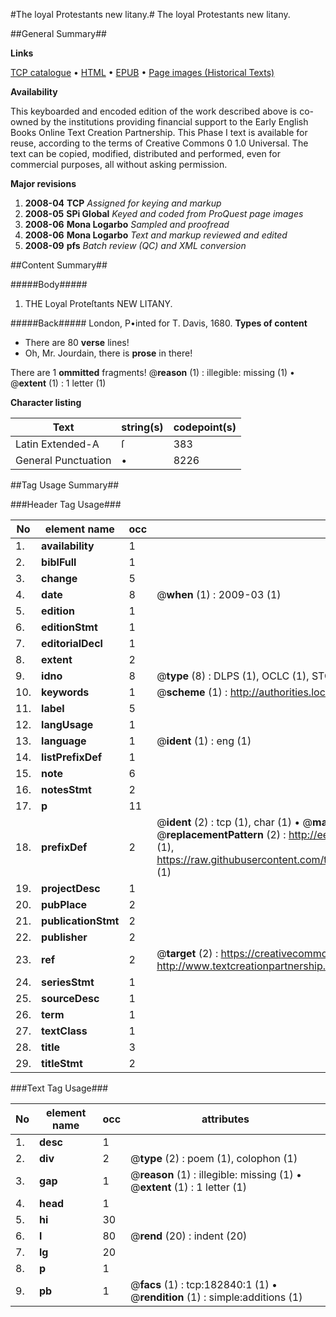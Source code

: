 #The loyal Protestants new litany.#
The loyal Protestants new litany.

##General Summary##

**Links**

[TCP catalogue](http://www.ota.ox.ac.uk/tcp/)  • 
[HTML](http://tei.it.ox.ac.uk/tcp/Texts-HTML/free/B04/B04255.html)  • 
[EPUB](http://tei.it.ox.ac.uk/tcp/Texts-EPUB/free/B04/B04255.epub) • 
[Page images (Historical Texts)](https://data.historicaltexts.jisc.ac.uk/view?pubId=eebo-99890458e&pageId=eebo-99890458e-182840-1)

**Availability**

This keyboarded and encoded edition of the
	       work described above is co-owned by the institutions
	       providing financial support to the Early English Books
	       Online Text Creation Partnership. This Phase I text is
	       available for reuse, according to the terms of Creative
	       Commons 0 1.0 Universal. The text can be copied,
	       modified, distributed and performed, even for
	       commercial purposes, all without asking permission.

**Major revisions**

1. __2008-04__ __TCP__ *Assigned for keying and markup*
1. __2008-05__ __SPi Global__ *Keyed and coded from ProQuest page images*
1. __2008-06__ __Mona Logarbo__ *Sampled and proofread*
1. __2008-06__ __Mona Logarbo__ *Text and markup reviewed and edited*
1. __2008-09__ __pfs__ *Batch review (QC) and XML conversion*

##Content Summary##

#####Body#####

1. THE Loyal Proteſtants NEW LITANY.

#####Back#####
London, P•inted for T. Davis, 1680.
**Types of content**

  * There are 80 **verse** lines!
  * Oh, Mr. Jourdain, there is **prose** in there!

There are 1 **ommitted** fragments! 
 @__reason__ (1) : illegible: missing (1)  •  @__extent__ (1) : 1 letter (1)

**Character listing**


|Text|string(s)|codepoint(s)|
|---|---|---|
|Latin Extended-A|ſ|383|
|General Punctuation|•|8226|

##Tag Usage Summary##

###Header Tag Usage###

|No|element name|occ|attributes|
|---|---|---|---|
|1.|__availability__|1||
|2.|__biblFull__|1||
|3.|__change__|5||
|4.|__date__|8| @__when__ (1) : 2009-03 (1)|
|5.|__edition__|1||
|6.|__editionStmt__|1||
|7.|__editorialDecl__|1||
|8.|__extent__|2||
|9.|__idno__|8| @__type__ (8) : DLPS (1), OCLC (1), STC (3), EEBO-CITATION (1), PROQUEST (1), VID (1)|
|10.|__keywords__|1| @__scheme__ (1) : http://authorities.loc.gov/ (1)|
|11.|__label__|5||
|12.|__langUsage__|1||
|13.|__language__|1| @__ident__ (1) : eng (1)|
|14.|__listPrefixDef__|1||
|15.|__note__|6||
|16.|__notesStmt__|2||
|17.|__p__|11||
|18.|__prefixDef__|2| @__ident__ (2) : tcp (1), char (1)  •  @__matchPattern__ (2) : ([0-9\-]+):([0-9IVX]+) (1), (.+) (1)  •  @__replacementPattern__ (2) : http://eebo.chadwyck.com/downloadtiff?vid=$1&page=$2 (1), https://raw.githubusercontent.com/textcreationpartnership/Texts/master/tcpchars.xml#$1 (1)|
|19.|__projectDesc__|1||
|20.|__pubPlace__|2||
|21.|__publicationStmt__|2||
|22.|__publisher__|2||
|23.|__ref__|2| @__target__ (2) : https://creativecommons.org/publicdomain/zero/1.0/ (1), http://www.textcreationpartnership.org/docs/. (1)|
|24.|__seriesStmt__|1||
|25.|__sourceDesc__|1||
|26.|__term__|1||
|27.|__textClass__|1||
|28.|__title__|3||
|29.|__titleStmt__|2||


###Text Tag Usage###

|No|element name|occ|attributes|
|---|---|---|---|
|1.|__desc__|1||
|2.|__div__|2| @__type__ (2) : poem (1), colophon (1)|
|3.|__gap__|1| @__reason__ (1) : illegible: missing (1)  •  @__extent__ (1) : 1 letter (1)|
|4.|__head__|1||
|5.|__hi__|30||
|6.|__l__|80| @__rend__ (20) : indent (20)|
|7.|__lg__|20||
|8.|__p__|1||
|9.|__pb__|1| @__facs__ (1) : tcp:182840:1 (1)  •  @__rendition__ (1) : simple:additions (1)|
